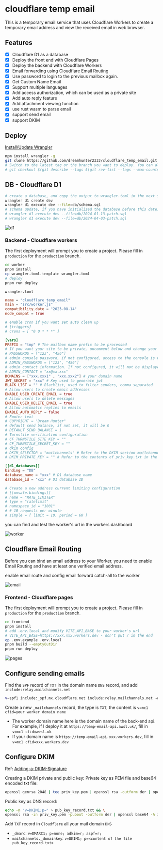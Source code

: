 # cloudflare temp email

This is a temporary email service that uses Cloudflare Workers to create a temporary email address and view the received email in web browser.

## Features

- [x] Cloudflare D1 as a database
- [x] Deploy the front end with Cloudflare Pages
- [x] Deploy the backend with Cloudflare Workers
- [x] Email forwarding using Cloudflare Email Routing
- [x] Use password to login to the previous mailbox again.
- [x] Get Custom Name Email
- [x] Support multiple languages
- [x] Add access authorization, which can be used as a private site
- [x] Add auto reply feature
- [x] Add attachment viewing function
- [x] use rust wasm to parse email
- [x] support send email
- [x] support DKIM

## Deploy

[Install/Update Wrangler](https://developers.cloudflare.com/workers/wrangler/install-and-update/)

```bash
npm install wrangler -g
git clone https://github.com/dreamhunter2333/cloudflare_temp_email.git
# Switch to the latest tag or the branch you want to deploy. You can also use the main branch directly.
# git checkout $(git describe --tags $(git rev-list --tags --max-count=1))
```

## DB - Cloudflare D1

```bash
# create a database, and copy the output to wrangler.toml in the next step
wrangler d1 create dev
wrangler d1 execute dev --file=db/schema.sql
# schema update, if you have initialized the database before this date, you can execute this command to update
# wrangler d1 execute dev --file=db/2024-01-13-patch.sql
# wrangler d1 execute dev --file=db/2024-04-03-patch.sql
```

![d1](/readme_assets/d1.png)

### Backend - Cloudflare workers

The first deployment will prompt you to create a project. Please fill in `production` for the `production` branch.

```bash
cd worker
pnpm install
cp wrangler.toml.template wrangler.toml
# deploy
pnpm run deploy
```

`wrangler.toml`

```toml
name = "cloudflare_temp_email"
main = "src/worker.js"
compatibility_date = "2023-08-14"
node_compat = true

# enable cron if you want set auto clean up
# [triggers]
# crons = [ "0 0 * * *" ]

[vars]
PREFIX = "tmp" # The mailbox name prefix to be processed
# If you want your site to be private, uncomment below and change your password
# PASSWORDS = ["123", "456"]
# admin console password, if not configured, access to the console is not allowed
# ADMIN_PASSWORDS = ["123", "456"]
# admin contact information. If not configured, it will not be displayed. Any string can be configured.
# ADMIN_CONTACT = "xx@xx.xxx"
DOMAINS = ["xxx.xxx1" , "xxx.xxx2"] # your domain name
JWT_SECRET = "xxx" # Key used to generate jwt
BLACK_LIST = "" # Blacklist, used to filter senders, comma separated
# Allow users to create email addresses
ENABLE_USER_CREATE_EMAIL = true
# Allow users to delete messages
ENABLE_USER_DELETE_EMAIL = true
# Allow automatic replies to emails
ENABLE_AUTO_REPLY = false
# Footer text
# COPYRIGHT = "Dream Hunter"
# default send balance, if not set, it will be 0
# DEFAULT_SEND_BALANCE = 1
# Turnstile verification configuration
# CF_TURNSTILE_SITE_KEY = ""
# CF_TURNSTILE_SECRET_KEY = ""
# dkim config
# DKIM_SELECTOR = "mailchannels" # Refer to the DKIM section mailchannels._domainkey for mailchannels
# DKIM_PRIVATE_KEY = "" # Refer to the contents of priv_key.txt in the DKIM section

[[d1_databases]]
binding = "DB"
database_name = "xxx" # D1 database name
database_id = "xxx" # D1 database ID

# Create a new address current limiting configuration
# [[unsafe.bindings]]
# name = "RATE_LIMITER"
# type = "ratelimit"
# namespace_id = "1001"
# # 10 requests per minute
# simple = { limit = 10, period = 60 }
```

you can find and test the worker's url in the  workers dashboard

![worker](/readme_assets/worker.png)

## Cloudflare Email Routing

Before you can bind an email address to your Worker, you need to enable Email Routing and have at least one verified email address.

enable email route and config email forward catch-all to the worker

![email](/readme_assets/email.png)

### Frontend - Cloudflare pages

The first deployment will prompt you to create a project. Please fill in `production` for the `production` branch.

```bash
cd frontend
pnpm install
# add .env.local and modify VITE_API_BASE to your worker's url
# VITE_API_BASE=https://xxx.xxx.workers.dev - don't put / in the end
cp .env.example .env.local
pnpm build --emptyOutDir
pnpm run deploy
```

![pages](/readme_assets/pages.png)

## Configure sending emails

Find the `SPF` record of `TXT` in the domain name `DNS` record, and add `include:relay.mailchannels.net`

```bash
v=spf1 include:_spf.mx.cloudflare.net include:relay.mailchannels.net ~all
```

Create a new `_mailchannels` record, the type is `TXT`, the content is `v=mc1 cfid=your worker domain name`

- The worker domain name here is the domain name of the back-end api. For example, if I deploy it at `https://temp-email-api.awsl.uk/`, fill in `v=mc1 cfid=awsl.uk`
- If your domain name is `https://temp-email-api.xxx.workers.dev`, fill in `v=mc1 cfid=xxx.workers.dev`

## Configure DKIM

Ref: [Adding-a-DKIM-Signature](https://support.mailchannels.com/hc/en-us/articles/7122849237389-Adding-a-DKIM-Signature)

Creating a DKIM private and public key:
Private key as PEM file and base64 encoded txt file:

```bash
openssl genrsa 2048 | tee priv_key.pem | openssl rsa -outform der | openssl base64 -A > priv_key.txt
```

Public key as DNS record:

```bash
echo -n "v=DKIM1;p=" > pub_key_record.txt && \
openssl rsa -in priv_key.pem -pubout -outform der | openssl base64 -A >> pub_key_record.txt
```

Add `TXT` record in `Cloudflare` all your mail domain `DNS`

- `_dmarc`: `v=DMARC1; p=none; adkim=r; aspf=r;`
- `mailchannels._domainkey`: `v=DKIM1; p=<content of the file pub_key_record.txt>`
